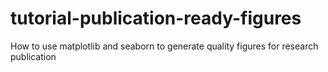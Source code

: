 # tutorial-publication-ready-figures
How to use matplotlib and seaborn to generate quality figures for research publication
